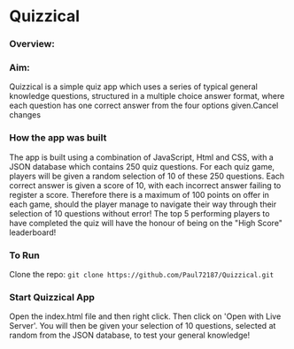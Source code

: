 # Quizzical

### Overview:
### Aim:
Quizzical is a simple quiz app which uses a series of typical general knowledge questions, structured in a multiple choice answer format, where each question has one correct answer from the four options given.Cancel changes

### How the app was built
The app is built using a combination of JavaScript, Html and CSS, with a JSON database which contains 250 quiz questions. For each quiz game, players will be given a random selection of 10 of these 250 questions. Each correct answer is given a score of 10, with each incorrect answer failing to register a score. Therefore there is a maximum of 100 points on offer in each game, should the player manage to navigate their way through their selection of 10 questions without error! The top 5 performing players to have completed the quiz will have the honour of being on the "High Score" leaderboard!

### To Run
Clone the repo: `git clone https://github.com/Paul72187/Quizzical.git`

### Start Quizzical App
Open the index.html file and then right click. Then click on 'Open with Live Server'. You will then be given your selection of 10 questions, selected at random from the JSON database, to test your general knowledge!
